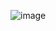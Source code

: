 ![image](https://user-images.githubusercontent.com/90614890/162579351-27c5d2a2-91fb-41f0-8198-6dfc0cc40be0.png)
